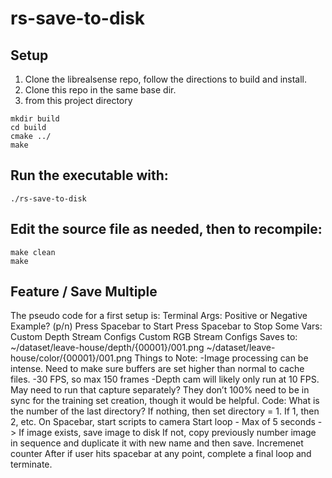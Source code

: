 # rs-save-to-disk

## Setup

1. Clone the librealsense repo, follow the directions to build and install.
2. Clone this repo in the same base dir.
3. from this project directory

```
mkdir build
cd build
cmake ../
make
``` 

## Run the executable with:

```
./rs-save-to-disk
```

## Edit the source file as needed, then to recompile:

```
make clean
make
```

## Feature / Save Multiple
The pseudo code for a first setup is:
Terminal Args:
 Positive or Negative Example? (p/n)
 Press Spacebar to Start
 Press Spacebar to Stop
Some Vars:
Custom Depth Stream Configs
Custom RGB Stream Configs
Saves to:
~/dataset/leave-house/depth/{00001}/001.png
~/dataset/leave-house/color/{00001}/001.png
Things to Note:
-Image processing can be intense. Need to make sure buffers are set higher than normal to cache files.
-30 FPS, so max 150 frames
-Depth cam will likely only run at 10 FPS. May need to run that capture separately? They don’t 100% need to be in sync for the training set creation, though it would be helpful.
Code:
What is the number of the last directory? If nothing, then set directory = 1. If 1, then 2, etc.
On Spacebar, start scripts to camera
Start loop - Max of 5 seconds ->
 If image exists, save image to disk
 If not, copy previously number image in sequence and duplicate it with new name and then save.
 Incremenet counter
After if user hits spacebar at any point, complete a final loop and terminate.

